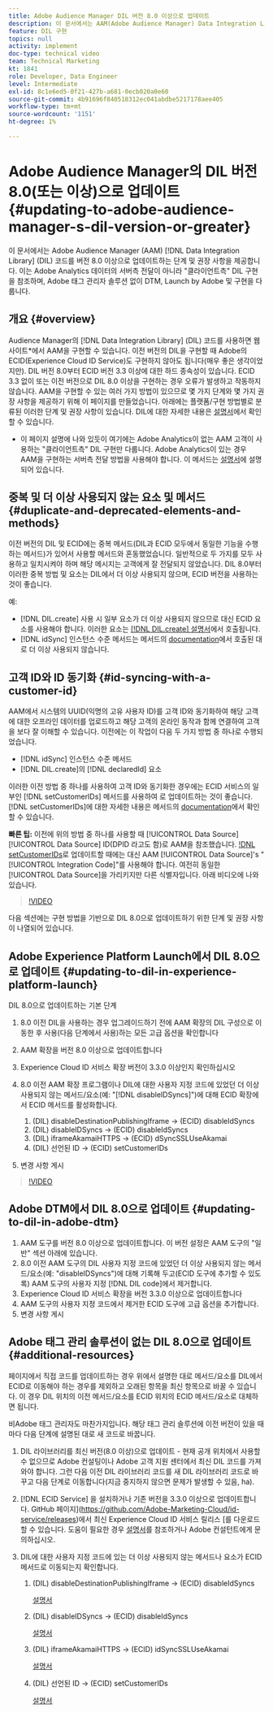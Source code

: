 ```yaml
---
title: Adobe Audience Manager DIL 버전 8.0 이상으로 업데이트
description: 이 문서에서는 AAM(Adobe Audience Manager) Data Integration Library(DIL) 코드를 버전 8.0 이상으로 업데이트하는 단계 및 권장 사항을 제공합니다. 이는 Adobe Analytics 데이터의 서버측 전달이 아니라 "클라이언트측" DIL 구현을 참조하며, Adobe 태그 관리자 솔루션 없이 DTM, Launch by Adobe 및 구현을 다룹니다.
feature: DIL 구현
topics: null
activity: implement
doc-type: technical video
team: Technical Marketing
kt: 1841
role: Developer, Data Engineer
level: Intermediate
exl-id: 8c1e6ed5-0f21-427b-a681-0ecb020a0e60
source-git-commit: 4b91696f840518312ec041abdbe5217178aee405
workflow-type: tm+mt
source-wordcount: '1151'
ht-degree: 1%

---
```


# Adobe Audience Manager의 DIL 버전 8.0(또는 이상)으로 업데이트 {#updating-to-adobe-audience-manager-s-dil-version-or-greater}

이 문서에서는 Adobe Audience Manager (AAM) [!DNL Data Integration Library] (DIL) 코드를 버전 8.0 이상으로 업데이트하는 단계 및 권장 사항을 제공합니다. 이는 Adobe Analytics 데이터의 서버측 전달이 아니라 &quot;클라이언트측&quot; DIL 구현을 참조하며, Adobe 태그 관리자 솔루션 없이 DTM, Launch by Adobe 및 구현을 다룹니다.

## 개요 {#overview}

Audience Manager의 [!DNL Data Integration Library] (DIL) 코드를 사용하면 웹 사이트*에서 AAM을 구현할 수 있습니다. 이전 버전의 DIL을 구현할 때 Adobe의 ECID(Experience Cloud ID Service)도 구현하지 않아도 됩니다(매우 좋은 생각이었지만). DIL 버전 8.0부터 ECID 버전 3.3 이상에 대한 하드 종속성이 있습니다. ECID 3.3 없이 또는 이전 버전으로 DIL 8.0 이상을 구현하는 경우 오류가 발생하고 작동하지 않습니다. AAM을 구현할 수 있는 여러 가지 방법이 있으므로 몇 가지 단계와 몇 가지 권장 사항을 제공하기 위해 이 페이지를 만들었습니다. 아래에는 플랫폼/구현 방법별로 분류된 이러한 단계 및 권장 사항이 있습니다. DIL에 대한 자세한 내용은 [설명서](https://marketing.adobe.com/resources/help/en_US/aam/c_dil.html)에서 확인할 수 있습니다.

* 이 페이지 설명에 나와 있듯이 여기에는 Adobe Analytics이 없는 AAM 고객이 사용하는 &quot;클라이언트측&quot; DIL 구현만 다룹니다. Adobe Analytics이 있는 경우 AAM을 구현하는 서버측 전달 방법을 사용해야 합니다. 이 메서드는 [설명서](https://marketing.adobe.com/resources/help/en_US/reference/ssf.html)에 설명되어 있습니다.

## 중복 및 더 이상 사용되지 않는 요소 및 메서드 {#duplicate-and-deprecated-elements-and-methods}

이전 버전의 DIL 및 ECID에는 중복 메서드(DIL과 ECID 모두에서 동일한 기능을 수행하는 메서드)가 있어서 사용할 메서드와 혼동했었습니다. 일반적으로 두 가지를 모두 사용하고 일치시켜야 하며 해당 메시지는 고객에게 잘 전달되지 않았습니다. DIL 8.0부터 이러한 중복 방법 및 요소는 DIL에서 더 이상 사용되지 않으며, ECID 버전을 사용하는 것이 좋습니다.

예:

* [!DNL DIL.create] 사용 시 일부 요소가 더 이상 사용되지 않으므로 대신 ECID 요소를 사용해야 합니다. 이러한 요소는 [[!DNL DIL.create] 설명서](https://marketing.adobe.com/resources/help/en_US/aam/r_dil_create.html)에서 호출됩니다.
* [!DNL idSync] 인스턴스 수준 메서드는 메서드의 [documentation](https://marketing.adobe.com/resources/help/en_US/aam/r_dil_idsync.html)에서 호출된 대로 더 이상 사용되지 않습니다.

## 고객 ID와 ID 동기화 {#id-syncing-with-a-customer-id}

AAM에서 시스템의 UUID(익명의 고유 사용자 ID)를 고객 ID와 동기화하여 해당 고객에 대한 오프라인 데이터를 업로드하고 해당 고객의 온라인 동작과 함께 연결하여 고객을 보다 잘 이해할 수 있습니다. 이전에는 이 작업이 다음 두 가지 방법 중 하나로 수행되었습니다.

* [!DNL idSync] 인스턴스 수준 메서드
* [!DNL DIL.create]의 [!DNL declaredId] 요소

이러한 이전 방법 중 하나를 사용하여 고객 ID와 동기화한 경우에는 ECID 서비스의 일부인 [!DNL setCustomerIDs] 메서드를 사용하여 로 업데이트하는 것이 좋습니다. [!DNL setCustomerIDs]에 대한 자세한 내용은 메서드의 [documentation](https://marketing.adobe.com/resources/help/en_US/mcvid/mcvid_setcustomerids.html)에서 확인할 수 있습니다.

**빠른 팁:** 이전에 위의 방법 중 하나를 사용할 때  [!UICONTROL Data Source]   [!UICONTROL Data Source] ID(DPID 라고도 함)로 AAM을 참조했습니다. [!DNL setCustomerIDs](으)로 업데이트할 때에는 대신 AAM [!UICONTROL Data Source]&#39;s &quot;[!UICONTROL Integration Code]&quot;를 사용해야 합니다. 여전히 동일한 [!UICONTROL Data Source]을 가리키지만 다른 식별자입니다. 아래 비디오에 나와 있습니다.

>[!VIDEO](https://video.tv.adobe.com/v/23873/?quality=12)

다음 섹션에는 구현 방법을 기반으로 DIL 8.0으로 업데이트하기 위한 단계 및 권장 사항이 나열되어 있습니다.

## Adobe Experience Platform Launch에서 DIL 8.0으로 업데이트 {#updating-to-dil-in-experience-platform-launch}

DIL 8.0으로 업데이트하는 기본 단계

1. 8.0 이전 DIL을 사용하는 경우 업그레이드하기 전에 AAM 확장의 DIL 구성으로 이동한 후 사용(다음 단계에서 사용)하는 모든 고급 옵션을 확인합니다
1. AAM 확장을 버전 8.0 이상으로 업데이트합니다
1. Experience Cloud ID 서비스 확장 버전이 3.3.0 이상인지 확인하십시오
1. 8.0 이전 AAM 확장 프로그램이나 DIL에 대한 사용자 지정 코드에 있었던 더 이상 사용되지 않는 메서드/요소(예: &quot;[!DNL disableIDSyncs]&quot;)에 대해 ECID 확장에서 ECID 메서드를 활성화합니다.

   1. (DIL) disableDestinationPublishingIframe -> (ECID) disableIdSyncs
   1. (DIL) disableIDSyncs -> (ECID) disableIdSyncs
   1. (DIL) iframeAkamaiHTTPS -> (ECID) dSyncSSLUseAkamai
   1. (DIL) 선언된 ID -> (ECID) setCustomerIDs

1. 변경 사항 게시

>[!VIDEO](https://video.tv.adobe.com/v/23874/?quality=12)

## Adobe DTM에서 DIL 8.0으로 업데이트 {#updating-to-dil-in-adobe-dtm}

1. AAM 도구를 버전 8.0 이상으로 업데이트합니다. 이 버전 설정은 AAM 도구의 &quot;일반&quot; 섹션 아래에 있습니다.
1. 8.0 이전 AAM 도구의 DIL 사용자 지정 코드에 있었던 더 이상 사용되지 않는 메서드/요소(예: &quot;disableIDSyncs&quot;)에 대해 기록해 두고(ECID 도구에 추가할 수 있도록) AAM 도구의 사용자 지정 [!DNL DIL code]에서 제거합니다.
1. Experience Cloud ID 서비스 확장을 버전 3.3.0 이상으로 업데이트합니다
1. AAM 도구의 사용자 지정 코드에서 제거한 ECID 도구에 고급 옵션을 추가합니다.
1. 변경 사항 게시

## Adobe 태그 관리 솔루션이 없는 DIL 8.0으로 업데이트 {#additional-resources}

페이지에서 직접 코드를 업데이트하는 경우 위에서 설명한 대로 메서드/요소를 DIL에서 ECID로 이동해야 하는 경우를 제외하고 오래된 항목을 최신 항목으로 바꿀 수 있습니다. 이 경우 DIL 위치의 이전 메서드/요소를 ECID 위치의 ECID 메서드/요소로 대체하면 됩니다.

비Adobe 태그 관리자도 마찬가지입니다. 해당 태그 관리 솔루션에 이전 버전이 있을 때마다 다음 단계에 설명된 대로 새 코드로 바꿉니다.

1. DIL 라이브러리를 최신 버전(8.0 이상)으로 업데이트 - 현재 공개 위치에서 사용할 수 없으므로 Adobe 컨설팅이나 Adobe 고객 지원 센터에서 최신 DIL 코드를 가져와야 합니다. 그런 다음 이전 DIL 라이브러리 코드를 새 DIL 라이브러리 코드로 바꾸고 다음 단계로 이동합니다(지금 중지하지 않으면 문제가 발생할 수 있음, ha).
1. [!DNL ECID Service] 을 설치하거나 기존 버전을 3.3.0 이상으로 업데이트합니다. GitHub 페이지](https://github.com/Adobe-Marketing-Cloud/id-service/releases)에서 최신 Experience Cloud ID 서비스 릴리스 [를 다운로드할 수 있습니다. 도움이 필요한 경우 [설명서](https://marketing.adobe.com/resources/help/ko_KR/mcvid/)를 참조하거나 Adobe 컨설턴트에게 문의하십시오.

1. DIL에 대한 사용자 지정 코드에 있는 더 이상 사용되지 않는 메서드나 요소가 ECID 메서드로 이동되는지 확인합니다.

   1. (DIL) disableDestinationPublishingIframe -> (ECID) disableIdSyncs

      [설명서](https://marketing.adobe.com/resources/help/en_US/mcvid/mcvid-disableidsync.html)

   1. (DIL) disableIDSyncs -> (ECID) disableIdSyncs

      [설명서](https://marketing.adobe.com/resources/help/en_US/mcvid/mcvid-disableidsync.html)

   1. (DIL) iframeAkamaiHTTPS -> (ECID) idSyncSSLUseAkamai

      [설명서](https://marketing.adobe.com/resources/help/en_US/aam/r_dil_create.html)

   1. (DIL) 선언된 ID -> (ECID) setCustomerIDs

      [설명서](https://marketing.adobe.com/resources/help/en_US/mcvid/mcvid_setcustomerids.html)
